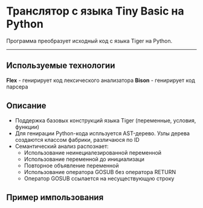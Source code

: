 # Транслятор с языка Tiny Basic на Python
Программа преобразует исходный код с языка Tiger на Python.
***
## Используемые технологии
**Flex** - генирирует код лексического анализатора
**Bison** - генирирует код парсера

## Описание
- Поддержка базовых конструкций языка Tiger (переменные, условия, функции)
- Для генирации Python-кода испльзуется AST-дерево. Узлы дерева создаются классом фабрики, различаюся по ID
- Семантический анализ распознает:
  - Использование неинециалезированной переменной
  - Использование переменной до инициализаци
  - Повторное объявление переменной
  - Использование оператора GOSUB без оператора RETURN
  - Оператор GOSUB ссылается на несуществующую строку

## Пример импользования
